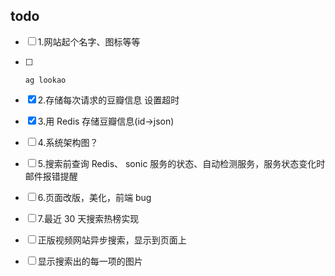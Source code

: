 ## todo

- [ ] 1.网站起个名字、图标等等

- [ ] ```shell
  ag lookao
  ```

- [x] 2.存储每次请求的豆瓣信息 设置超时

- [x] 3.用 Redis 存储豆瓣信息(id->json)

- [ ] 4.系统架构图？

- [ ] 5.搜索前查询 Redis、 sonic 服务的状态、自动检测服务，服务状态变化时邮件报错提醒

- [ ] 6.页面改版，美化，前端 bug

- [ ] 7.最近 30 天搜索热榜实现

- [ ] 正版视频网站异步搜索，显示到页面上
- [ ] 显示搜索出的每一项的图片

